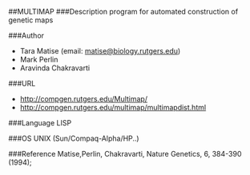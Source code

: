 ##MULTIMAP
###Description
program for automated construction of genetic maps

###Author
* Tara Matise (email: matise@biology.rutgers.edu)
* Mark Perlin
* Aravinda Chakravarti

###URL
* http://compgen.rutgers.edu/Multimap/
* http://compgen.rutgers.edu/multimap/multimapdist.html

###Language
LISP

###OS
UNIX (Sun/Compaq-Alpha/HP..)

###Reference
Matise,Perlin, Chakravarti, Nature Genetics, 6, 384-390 (1994);


